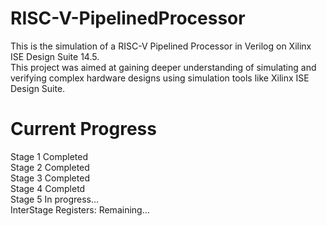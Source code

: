 # RISC-V-PipelinedProcessor
This is the simulation of a RISC-V Pipelined Processor in Verilog on Xilinx ISE Design Suite 14.5.  
This project was aimed at gaining deeper understanding of simulating and verifying complex hardware designs using simulation tools like Xilinx ISE Design Suite.
# Current Progress
Stage 1 Completed  
Stage 2 Completed  
Stage 3 Completed  
Stage 4 Completd  
Stage 5 In progress...  
InterStage Registers: Remaining...  
